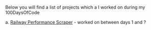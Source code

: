Below you will find a list of projects which a I worked on during my 100DaysOfCode

a. [Railway Performance Scraper](http://github.com/watty62/SRPPM/) - worked on between days 1 and ?